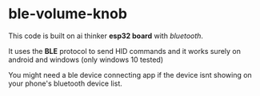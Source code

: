 # ble-volume-knob

This code is built on ai thinker **esp32 board** with _bluetooth_. 

It uses the **BLE** protocol to send HID commands and it works surely on android and windows (only windows 10 tested)

You might need a ble device connecting app if the device isnt showing on your phone's bluetooth device list.

